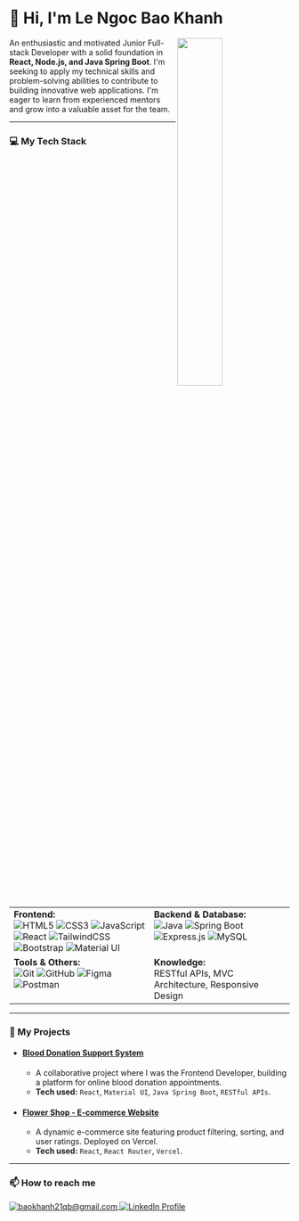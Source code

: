 # 👋 Hi, I'm Le Ngoc Bao Khanh

<a href="https://github.com/baokhanh592004">
  <img align="right" width="40%" src="https://github-readme-stats.vercel.app/api?username=baokhanh592004&show_icons=true&theme=dracula&include_all_commits=true&count_private=true&hide_rank=true"/>
</a>

An enthusiastic and motivated Junior Full-stack Developer with a solid foundation in **React, Node.js, and Java Spring Boot**. I'm seeking to apply my technical skills and problem-solving abilities to contribute to building innovative web applications. I'm eager to learn from experienced mentors and grow into a valuable asset for the team.

---

### 💻 My Tech Stack

<table>
  <tr>
    <td valign="top" width="50%">
      <strong>Frontend:</strong><br>
      <img src="https://img.shields.io/badge/html5-%23E34F26.svg?style=for-the-badge&logo=html5&logoColor=white" alt="HTML5"/>
      <img src="https://img.shields.io/badge/css3-%231572B6.svg?style=for-the-badge&logo=css3&logoColor=white" alt="CSS3"/>
      <img src="https://img.shields.io/badge/javascript-%23323330.svg?style=for-the-badge&logo=javascript&logoColor=%23F7DF1E" alt="JavaScript"/>
      <img src="https://img.shields.io/badge/react-%2320232a.svg?style=for-the-badge&logo=react&logoColor=%2361DAFB" alt="React"/>
      <img src="https://img.shields.io/badge/tailwindcss-%2338B2AC.svg?style=for-the-badge&logo=tailwind-css&logoColor=white" alt="TailwindCSS"/>
      <img src="https://img.shields.io/badge/bootstrap-%23563D7C.svg?style=for-the-badge&logo=bootstrap&logoColor=white" alt="Bootstrap"/>
      <img src="https://img.shields.io/badge/material%20ui-%230081CB.svg?style=for-the-badge&logo=material-ui&logoColor=white" alt="Material UI"/>
    </td>
    <td valign="top" width="50%">
      <strong>Backend & Database:</strong><br>
      <img src="https://img.shields.io/badge/java-%23ED8B00.svg?style=for-the-badge&logo=java&logoColor=white" alt="Java"/>
      <img src="https://img.shields.io/badge/spring-%236DB33F.svg?style=for-the-badge&logo=spring&logoColor=white" alt="Spring Boot"/>
      <img src="https://img.shields.io/badge/express.js-%23404d59.svg?style=for-the-badge&logo=express&logoColor=%2361DAFB" alt="Express.js"/>
      <img src="https://img.shields.io/badge/mysql-%2300f.svg?style=for-the-badge&logo=mysql&logoColor=white" alt="MySQL"/>
    </td>
  </tr>
  <tr>
    <td valign="top" width="50%">
      <strong>Tools & Others:</strong><br>
      <img src="https://img.shields.io/badge/git-%23F05033.svg?style=for-the-badge&logo=git&logoColor=white" alt="Git"/>
      <img src="https://img.shields.io/badge/github-%23121011.svg?style=for-the-badge&logo=github&logoColor=white" alt="GitHub"/>
      <img src="https://img.shields.io/badge/figma-%23F24E1E.svg?style=for-the-badge&logo=figma&logoColor=white" alt="Figma"/>
      <img src="https://img.shields.io/badge/postman-FF6C37?style=for-the-badge&logo=postman&logoColor=white" alt="Postman"/>
    </td>
    <td valign="top" width="50%">
      <strong>Knowledge:</strong><br>
      <span>RESTful APIs, MVC Architecture, Responsive Design</span>
    </td>
  </tr>
</table>

---

### 🚀 My Projects

*   #### [Blood Donation Support System](https://blood-donation-support-system.netlify.app/)
    *   A collaborative project where I was the Frontend Developer, building a platform for online blood donation appointments.
    *   **Tech used:** `React`, `Material UI`, `Java Spring Boot`, `RESTful APIs`.

*   #### [Flower Shop - E-commerce Website](https://project-fer-flower-shop.vercel.app/)
    *   A dynamic e-commerce site featuring product filtering, sorting, and user ratings. Deployed on Vercel.
    *   **Tech used:** `React`, `React Router`, `Vercel`.

---

### 📫 How to reach me

<p align="left">
  <a href="mailto:baokhanh21qb@gmail.com" target="blank">
    <img align="center" src="https://img.shields.io/badge/gmail-EA4335.svg?style=for-the-badge&logo=gmail&logoColor=white" alt="baokhanh21qb@gmail.com" />
  </a>

  <a href="https://www.linkedin.com/in/ng%E1%BB%8Dc-b%E1%BA%A3o-kh%C3%A1nh-l%C3%AA-86690a341/" target="blank">
    <img align="center" src="https://img.shields.io/badge/linkedin-%230077B5.svg?style=for-the-badge&logo=linkedin&logoColor=white" alt="LinkedIn Profile" />
  </a> 
</p>
